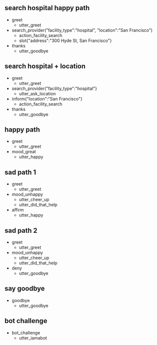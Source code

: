 ## search hospital happy path
* greet
  - utter_greet
* search_provider("facility_type":"hospital", "location":"San Francisco")
  - action_facility_search
  - slot{"address":"300 Hyde St, San Francisco"}
* thanks
  - utter_goodbye

## search hospital + location
* greet
  - utter_greet
* search_provider("facility_type":"hospital"}
  - utter_ask_location
* inform{"location":"San Francisco"}
  - action_facility_search
* thanks
  - utter_goodbye

## happy path
* greet
  - utter_greet
* mood_great
  - utter_happy   

## sad path 1
* greet
  - utter_greet
* mood_unhappy
  - utter_cheer_up
  - utter_did_that_help
* affirm
  - utter_happy

## sad path 2
* greet
  - utter_greet
* mood_unhappy
  - utter_cheer_up
  - utter_did_that_help
* deny
  - utter_goodbye

## say goodbye
* goodbye
  - utter_goodbye

## bot challenge
* bot_challenge
  - utter_iamabot
